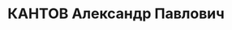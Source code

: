 ---
title: КАНТОВ Александр Павлович
description: "Род. в 1903, Средневолжский кр., с. Керенское, русский, обр.: высшее,\
  \ член ВКП(б). Проживал: Москва, Ленинградское ш., д. 25, кв. 2а. Зам. начальника\
  \ Управления свиносовхозов Востока и Сибири Наркомата зерновых и животноводческих\
  \ совхозов СССР \n  Арестован 25.08.1937. Обв. в участии в к.-р. диверсионно-террористической\
  \ организации. Приговор: ВК ВС СССР, 28.11.1937 – ВМН. Расстрелян 28.11.1937, г.Москва.\
  \ \n  Реабилитирован ВК ВС СССР октябрь 1956"
---